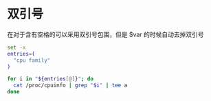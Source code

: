 # 双引号



在对于含有空格的可以采用双引号包围，但是
$var 的时候自动去掉双引号
```sh
set -x
entries=(
  "cpu family"
)

for i in "${entries[@]}"; do
  cat /proc/cpuinfo | grep "$i" | tee a
done
```

